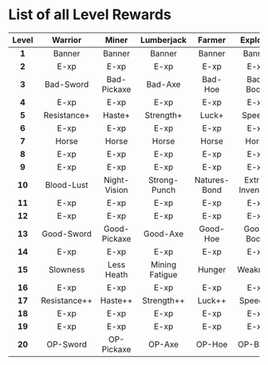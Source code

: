 # List of all Level Rewards

| Level  |   Warrior    |    Miner     |   Lumberjack   |    Farmer    |    Explorer     | CHECK |
|:------:|:------------:|:------------:|:--------------:|:------------:|:---------------:|------:|
| **1**  |    Banner    |    Banner    |     Banner     |    Banner    |     Banner      |     - |
| **2**  |     E-xp     |     E-xp     |      E-xp      |     E-xp     |      E-xp       |     X |
| **3**  |  Bad-Sword   | Bad-Pickaxe  |    Bad-Axe     |   Bad-Hoe    |    Bad-Boots    |     - |
| **4**  |     E-xp     |     E-xp     |      E-xp      |     E-xp     |      E-xp       |     X |
| **5**  | Resistance+  |    Haste+    |   Strength+    |    Luck+     |     Speed+      |     - |
| **6**  |     E-xp     |     E-xp     |      E-xp      |     E-xp     |      E-xp       |     X |
| **7**  |    Horse     |    Horse     |     Horse      |    Horse     |      Horse      |     x |
| **8**  |     E-xp     |     E-xp     |      E-xp      |     E-xp     |      E-xp       |     X |
| **9**  |     E-xp     |     E-xp     |      E-xp      |     E-xp     |      E-xp       |     X |
| **10** |  Blood-Lust  | Night-Vision |  Strong-Punch  | Natures-Bond | Extra-Inventory |     - |
| **11** |     E-xp     |     E-xp     |      E-xp      |     E-xp     |      E-xp       |     X |
| **12** |     E-xp     |     E-xp     |      E-xp      |     E-xp     |      E-xp       |     X |
| **13** |  Good-Sword  | Good-Pickaxe |    Good-Axe    |   Good-Hoe   |   Good-Boots    |     - |
| **14** |     E-xp     |     E-xp     |      E-xp      |     E-xp     |      E-xp       |     X |
| **15** |   Slowness   |  Less Heath  | Mining Fatigue |    Hunger    |    Weakness     |     - |
| **16** |     E-xp     |     E-xp     |      E-xp      |     E-xp     |      E-xp       |     X |
| **17** | Resistance++ |   Haste++    |   Strength++   |    Luck++    |     Speed++     |     - |
| **18** |     E-xp     |     E-xp     |      E-xp      |     E-xp     |      E-xp       |     X |
| **19** |     E-xp     |     E-xp     |      E-xp      |     E-xp     |      E-xp       |     X |
| **20** |   OP-Sword   |  OP-Pickaxe  |     OP-Axe     |    OP-Hoe    |    OP-Boots     |     - |